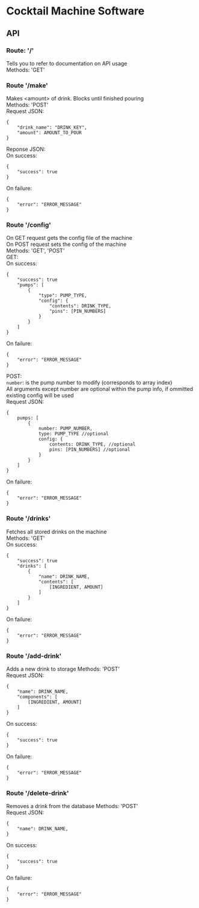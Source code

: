 # Cocktail Machine Software

## API

### Route: '/'
Tells you to refer to documentation on API usage</br>
Methods: 'GET'</br>

### Route '/make'
Makes \<amount> of drink. Blocks until finished pouring</br>
Methods: 'POST'</br>
Request JSON:
```
{
    "drink_name": "DRINK_KEY",
    "amount": AMOUNT_TO_POUR
}
```
Reponse JSON:</br>
On success:
```
{
    "success": true
}
```
On failure:</br>
```
{
    "error": "ERROR_MESSAGE"
}
```

### Route '/config'
On GET request gets the config file of the machine</br>
On POST request sets the config of the machine</br>
Methods: 'GET', 'POST'</br>
GET:</br>
On success:
```
{
    "success": true
    "pumps": [
        {
            "type": PUMP_TYPE,
            "config": {
                "contents": DRINK_TYPE,
                "pins": [PIN_NUMBERS]
            }
        }
    ]
}
```
On failure:
```
{
    "error": "ERROR_MESSAGE"
}
```
POST:</br>
`number`: is the pump number to modify (corresponds to array index)</br>
All arguments except number are optional within the pump info, if ommitted existing config will be used</br>
Request JSON:
```
{
    pumps: [
        {
            number: PUMP_NUMBER,
            type: PUMP_TYPE //optional
            config: {
                contents: DRINK_TYPE, //optional
                pins: [PIN_NUMBERS] //optional
            }
        }
    ]
}
```
On failure:
```
{
    "error": "ERROR_MESSAGE"
}
```

### Route '/drinks'
Fetches all stored drinks on the machine</br>
Methods: 'GET'</br>
On success:
```
{
    "success": true
    "drinks": [
        {
            "name": DRINK_NAME,
            "contents": [
                [INGREDIENT, AMOUNT]
            ]
        }
    ]
}
```
On failure:
```
{
    "error": "ERROR_MESSAGE"
}
```

### Route '/add-drink'
Adds a new drink to storage
Methods: 'POST'</br>
Request JSON:
```
{
    "name": DRINK_NAME,
    "components": [
        [INGREDIENT, AMOUNT]
    ]
}
```

On success:
```
{
    "success": true
}
```
On failure:
```
{
    "error": "ERROR_MESSAGE"
}
```

### Route '/delete-drink'
Removes a drink from the database
Methods: 'POST'</br>
Request JSON:
```
{
    "name": DRINK_NAME,
}
```
On success:
```
{
    "success": true
}
```
On failure:
```
{
    "error": "ERROR_MESSAGE"
}
```
